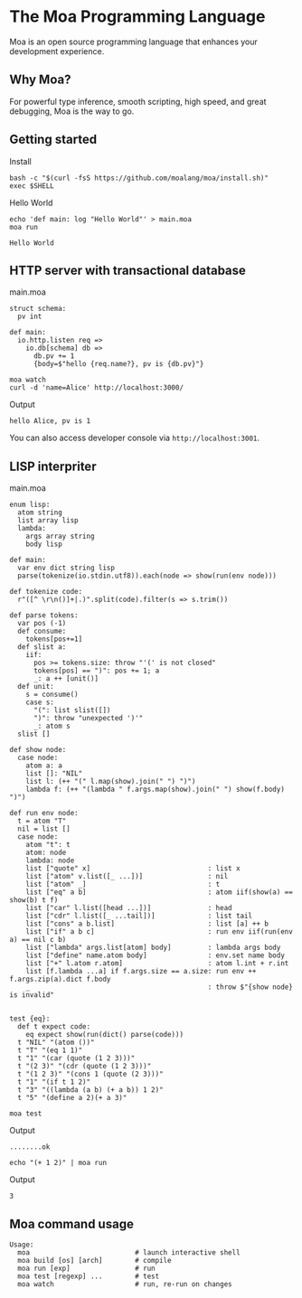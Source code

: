 # The Moa Programming Language
Moa is an open source programming language that enhances your development experience.



## Why Moa?
For powerful type inference, smooth scripting, high speed, and great debugging, Moa is the way to go.



## Getting started

Install
```
bash -c "$(curl -fsS https://github.com/moalang/moa/install.sh)"
exec $SHELL
```

Hello World
```
echo 'def main: log "Hello World"' > main.moa
moa run
```

```
Hello World
```



## HTTP server with transactional database

main.moa
```
struct schema:
  pv int

def main:
  io.http.listen req =>
    io.db[schema] db =>
      db.pv += 1
      {body=$"hello {req.name?}, pv is {db.pv}"}
```

```
moa watch
curl -d 'name=Alice' http://localhost:3000/
```

Output
```
hello Alice, pv is 1
```

You can also access developer console via `http://localhost:3001`.



## LISP interpriter

main.moa
```
enum lisp:
  atom string
  list array lisp
  lambda:
    args array string
    body lisp
  
def main:
  var env dict string lisp
  parse(tokenize(io.stdin.utf8)).each(node => show(run(env node)))

def tokenize code:
  r"([^ \r\n()]+|.)".split(code).filter(s => s.trim())

def parse tokens:
  var pos (-1)
  def consume:
    tokens[pos+=1]
  def slist a:
    iif:
      pos >= tokens.size: throw "'(' is not closed"
      tokens[pos] == ")": pos += 1; a
      _: a ++ [unit()]
  def unit:
    s = consume()
    case s:
      "(": list slist([])
      ")": throw "unexpected ')'"
      _: atom s
  slist []

def show node:
  case node:
    atom a: a
    list []: "NIL"
    list l: (++ "(" l.map(show).join(" ") ")")
    lambda f: (++ "(lambda " f.args.map(show).join(" ") show(f.body) ")")

def run env node:
  t = atom "T"
  nil = list []
  case node:
    atom "t": t
    atom: node
    lambda: node
    list ["quote" x]                             : list x
    list ["atom" v.list([_ ...])]                : nil
    list ["atom" _]                              : t
    list ["eq" a b]                              : atom iif(show(a) == show(b) t f)
    list ["car" l.list([head ...])]              : head
    list ["cdr" l.list([_ ...tail])]             : list tail
    list ["cons" a b.list]                       : list [a] ++ b
    list ["if" a b c]                            : run env iif(run(env a) == nil c b)
    list ["lambda" args.list[atom] body]         : lambda args body
    list ["define" name.atom body]               : env.set name body
    list ["+" l.atom r.atom]                     : atom l.int + r.int
    list [f.lambda ...a] if f.args.size == a.size: run env ++ f.args.zip(a).dict f.body
    _                                            : throw $"{show node} is invalid"


test {eq}:
  def t expect code:
    eq expect show(run(dict() parse(code)))
  t "NIL" "(atom ())" 
  t "T" "(eq 1 1)" 
  t "1" "(car (quote (1 2 3)))"
  t "(2 3)" "(cdr (quote (1 2 3)))"
  t "(1 2 3)" "(cons 1 (quote (2 3)))"
  t "1" "(if t 1 2)"
  t "3" "((lambda (a b) (+ a b)) 1 2)"
  t "5" "(define a 2)(+ a 3)"
```

```
moa test
```

Output
```
........ok
```

```
echo "(+ 1 2)" | moa run
```

Output
```
3
```



## Moa command usage
```
Usage:
  moa                          # launch interactive shell
  moa build [os] [arch]        # compile
  moa run [exp]                # run
  moa test [regexp] ...        # test
  moa watch                    # run, re-run on changes
```
